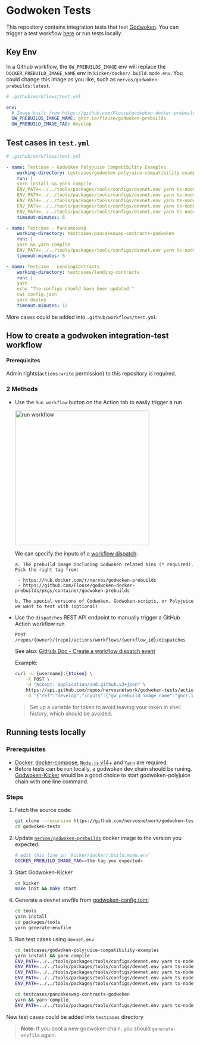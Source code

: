 # Godwoken Tests

This repository contains integration tests that test [Godwoken](https://github.com/nervosnetwork/godwoken). You can trigger a test workflow [here](https://github.com/nervosnetwork/godwoken-tests/actions/workflows/test.yml) or run tests locally.

## Key Env
In a Github workflow, the `GW_PREBUILDS_IMAGE` env will replace the `DOCKER_PREBUILD_IMAGE_NAME` env in `kicker/docker/.build.mode.env`. You could change this image as you like, such as `nervos/godwoken-prebuilds:latest`.
```YAML
# .github/workflows/test.yml

env:
  # Image built from https://github.com/Flouse/godwoken-docker-prebuilds/tree/develop
  GW_PREBUILDS_IMAGE_NAME: ghcr.io/flouse/godwoken-prebuilds
  GW_PREBUILD_IMAGE_TAG: develop
```

## Test cases in `test.yml`
```YAML
# .github/workflows/test.yml

- name: Testcase - Godwoken Polyjuice Compatibility Examples
    working-directory: testcases/godwoken-polyjuice-compatibility-examples
    run: |
    yarn install && yarn compile
    ENV_PATH=../../tools/packages/tools/configs/devnet.env yarn ts-node ./scripts/multi-sign-wallet.ts
    ENV_PATH=../../tools/packages/tools/configs/devnet.env yarn ts-node ./scripts/box-proxy.ts
    ENV_PATH=../../tools/packages/tools/configs/devnet.env yarn ts-node ./scripts/multicall.ts
    ENV_PATH=../../tools/packages/tools/configs/devnet.env yarn ts-node ./scripts/create2.ts
    ENV_PATH=../../tools/packages/tools/configs/devnet.env yarn ts-node ./scripts/stable-swap-3-pool.ts
    timeout-minutes: 6

- name: Testcase - Pancakeswap
    working-directory: testcases/pancakeswap-contracts-godwoken
    run: |
    yarn && yarn compile
    ENV_PATH=../../tools/packages/tools/configs/devnet.env yarn ts-node ./scripts/deploy.ts
    timeout-minutes: 6

- name: Testcase - LendingContracts
    working-directory: testcases/lending-contracts
    run: |
    yarn
    echo "The configs should have been updated:"
    cat config.json
    yarn deploy
    timeout-minutes: 12
```
More cases could be added into `.github/workflows/test.yml`.


## How to create a godwoken integration-test workflow

#### Prerequisites
Admin rights(`actions:write` permission) to this repository is required.

### 2 Methods

* Use the `Run workflow` button on the Action tab to easily trigger a run

    <img src="https://user-images.githubusercontent.com/1297478/135286697-ae13f1af-40ae-4e97-9bc7-28799d6fd740.png " alt="run workflow" width="360"/>

    We can specify the inputs of a [workflow dispatch](https://docs.github.com/en/actions/learn-github-actions/events-that-trigger-workflows#workflow_dispatch):

      a. The prebuild image including Godwoken related bins (* required). Pick the right tag from:
        
       - https://hub.docker.com/r/nervos/godwoken-prebuilds
       - https://github.com/Flouse/godwoken-docker-prebuilds/pkgs/container/godwoken-prebuilds

      b. The special versions of Godwoken, Godwoken-scripts, or Polyjuice we want to test with (optional)

* Use the `dispatches` REST API endpoint to manually trigger a GitHub Action workflow run

    <code><span class="color-bg-info-inverse color-text-inverse rounded-1 px-2 py-1" style="text-transform: uppercase">post</span> /repos/{owner}/{repo}/actions/workflows/{workflow_id}/dispatches</code>

    See also: [GitHub Doc - Create a workflow dispatch event](https://docs.github.com/en/rest/reference/actions#create-a-workflow-dispatch-event)

    Example:
    ```sh
    curl -u {username}:{$token} \
        -X POST \
        -H "Accept: application/vnd.github.v3+json" \
        https://api.github.com/repos/nervosnetwork/godwoken-tests/actions/workflows/test.yml/dispatches \
        -d '{"ref":"develop","inputs":{"gw_prebuild_image_name":"ghcr.io/flouse/godwoken-prebuilds","gw_prebuild_image_tag":"v0.6.5-rc3"}}'
    ```
    > Set up a variable for token to avoid leaving your token in shell history, which should be avoided.

## Running tests locally

### Prerequisites

* [Docker](https://docs.docker.com/get-docker/), [docker-compose](https://docs.docker.com/compose/install/), [`Node.js` v14+](https://nodejs.org) and [`Yarn`](https://yarnpkg.com) are required.
* Before tests can be run locally, a godwoken dev chain should be runing.
[Godwoken-Kicker](https://github.com/RetricSu/godwoken-kicker) would be a good choice to start godwoken-polyjuice chain with one line command.

### Steps

1. Fetch the source code:
    ```sh
    git clone --recursive https://github.com/nervosnetwork/godwoken-tests.git
    cd godwoken-tests
    ```

2. Update [`nervos/godwoken-prebuilds`](https://hub.docker.com/r/nervos/godwoken-prebuilds/tags?page=1&ordering=last_updated) docker image to the version you expected.
    ```sh
    # edit this line in `kicker/docker/.build.mode.env`
    DOCKER_PREBUILD_IMAGE_TAG=<the tag you expected>
    ```

3. Start Godwoken-Kicker
    ```sh
    cd kicker
    make init && make start
    ```

4. Generate a devnet envfile from [godwoken-config.toml](kicker/workspace/config.toml)
    ```sh
    cd tools
    yarn install
    cd packages/tools
    yarn generate-envfile
    ```

5. Run test cases using `devnet.env`
    ```sh
    cd testcases/godwoken-polyjuice-compatibility-examples
    yarn install && yarn compile
    ENV_PATH=../../tools/packages/tools/configs/devnet.env yarn ts-node ./scripts/box-proxy.ts
    ENV_PATH=../../tools/packages/tools/configs/devnet.env yarn ts-node ./scripts/multi-sign-wallet.ts
    ENV_PATH=../../tools/packages/tools/configs/devnet.env yarn ts-node ./scripts/multicall.ts
    ENV_PATH=../../tools/packages/tools/configs/devnet.env yarn ts-node ./scripts/create2.ts
    ENV_PATH=../../tools/packages/tools/configs/devnet.env yarn ts-node ./scripts/stable-swap-3-pool.ts

    cd testcases/pancakeswap-contracts-godwoken
    yarn && yarn compile
    ENV_PATH=../../tools/packages/tools/configs/devnet.env yarn ts-node ./scripts/deploy.ts
    ```

New test cases could be added into `testcases` directory

> **Note**: If you boot a new godwoken chain, you should `generate-envfile` again.
